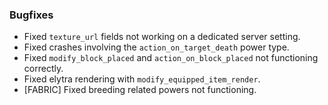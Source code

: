 ### Bugfixes
- Fixed `texture_url` fields not working on a dedicated server setting.
- Fixed crashes involving the `action_on_target_death` power type.
- Fixed `modify_block_placed` and `action_on_block_placed` not functioning correctly.
- Fixed elytra rendering with `modify_equipped_item_render`.
- [FABRIC] Fixed breeding related powers not functioning.